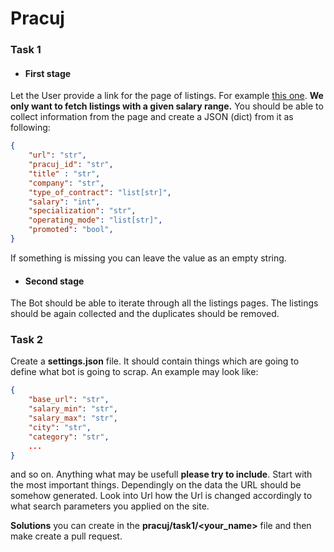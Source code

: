 # Pracuj
### Task 1
- #### First stage
Let the User provide a link for the page of listings. For example [this one](https://www.pracuj.pl/praca/warszawa;wp?rd=30&cc=5016%2C5015&sal=1). **We only want to fetch listings with a given salary range.** You should be able to collect information from the page and create a JSON (dict) from it as following:
```json
{
	"url": "str",
	"pracuj_id": "str",
	"title" : "str",
	"company": "str",
	"type_of_contract": "list[str]",
	"salary": "int",
	"specialization": "str",
	"operating_mode": "list[str]",
	"promoted": "bool",
}
```
If something is missing you can leave the value as an empty string.
* #### Second stage
 The Bot should be able to iterate through all the listings pages. The listings should be again collected and the duplicates should be removed.
### Task 2

Create a **settings.json** file. It should contain things which are going to define what bot is going to scrap. An example may look like:
```json
{
	"base_url": "str",
	"salary_min": "str",
	"salary_max": "str",
	"city": "str",
	"category": "str",
	...
}
```
and so on. Anything what may be usefull **please try to include**. Start with the most important things. Dependingly on the data the URL should be somehow generated. Look into Url how the Url is changed accordingly to what search parameters you applied on the site.

**Solutions** you can create in the **pracuj/task1/<your_name>** file and then make create a pull request.
